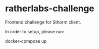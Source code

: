 # ratherlabs-challenge

Frontend challenge for Sthorm client.

In order to setup, please run:

docker-compose up
